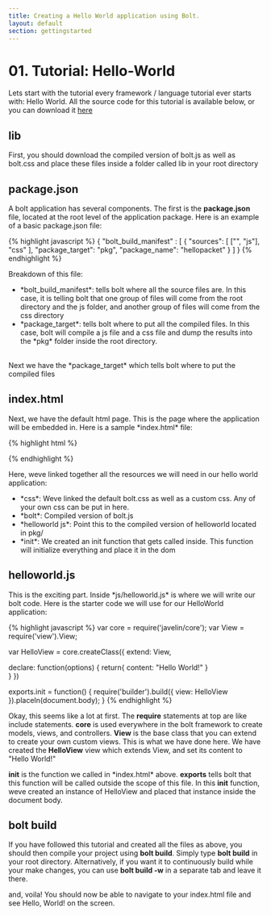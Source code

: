 ```yaml
---
title: Creating a Hello World application using Bolt.
layout: default
section: gettingstarted
---
```


<h1>01. Tutorial: Hello-World</h1>
<p>
  Lets start with the tutorial every framework / language tutorial ever starts with: Hello World. All the source code for this tutorial is available below, or you can download it <a href="examples/helloworld.zip" target="_blank">here</a>
</p>

<h2>lib</h2>
<p>First, you should download the compiled version of bolt.js as well as bolt.css and place these files inside a folder called lib in your root directory</p>

<h2>package.json</h2>
<p>
  A bolt application has several components. The first is the <b>package.json</b> file, located at the root level of the application package. Here is an example of a basic package.json file:</p>
{% highlight javascript %}
  {
  "bolt_build_manifest" : [ 
    {   
      "sources": [
        ["", "js"],
        "css"
      ],  
      "package_target": "pkg",
      "package_name": "hellopacket"
    }   
  ]
  }
{% endhighlight %}
<p> Breakdown of this file:</p>
<ul>
  <li>*bolt_build_manifest*: tells bolt where all the source files are. In this case, it is telling bolt that one group of files will come from the root directory and the js folder, and another group of files will come from the css directory</li>
  <li>*package_target*: tells bolt where to put all the compiled files. In this case, bolt will compile a js file and a css file and dump the results into the *pkg* folder inside the root directory.</li>
</ul>
<br>Next we have the *package_target* which tells bolt where to put the compiled files

<h2>index.html</h2>
<p>Next, we have the default html page. This is the page where the application will be embedded in. Here is a sample *index.html* file:</p>

{% highlight html %}
<html>
<head>
  <title>Hello World Application</title>

  <meta name="apple-mobile-web-app-capable" content="yes">
  <meta http-equiv="content-type" content="text/html; charset=utf-8">
  <meta name = "viewport" content="initial-scale=1,maximum-scale=1,user-scalable=no,width=device-width,target-densityDpi=device-dpi" />  
  <!-- CSS -->  <link rel="stylesheet" href="lib/bolt.css" type="text/css" media="screen" charset="utf-8">
  <link rel="stylesheet" href="pkg/helloworld.css" type="text/css" media="screen" charset="utf-8">

  <!-- BOLT -->
  <script src="lib/bolt.js"></script>

  <!-- HelloWorld JS -->
  <script type="text/javascript" charset="utf-8" src="pkg/helloworld.js"></script>
</head>
<body>
  <script type="text/javascript" charset="utf-8">
    var helloworld = require('helloworld');
     helloworld.init();
  </script>
</body>
</html>
{% endhighlight %}
<p>Here, weve linked together all the resources we will need in our hello world application:</p>
<ul>
  <li>*css*: Weve linked the default bolt.css as well as a custom css. Any of your own css can be put in here.</li>
  <li>*bolt*: Compiled version of bolt.js</li>
  <li>*helloworld js*: Point this to the compiled version of helloworld located in pkg/</li>
  <li>*init*: We created an init function that gets called inside. This function will initialize everything and place it in the dom</li>
</ul>

<h2>helloworld.js</h2>
<p>This is the exciting part. Inside *js/helloworld.js* is where we will write our bolt code. Here is the starter code we will use for our HelloWorld application:</p>
{% highlight javascript %}
var core  = require('javelin/core');
var View  = require('view').View;

var HelloView = core.createClass({
  extend: View,

  declare: function(options) {
    return{
      content: "Hello World!"
    }   
  }
})

exports.init = function() {
  require('builder').build({
    view: HelloView
  }).placeIn(document.body);
}
{% endhighlight %}
<p> Okay, this seems like a lot at first. The <b>require</b> statements at top are like include statements. <b>core</b> is used everywhere in the bolt framework to create models, views, and controllers. <b>View</b> is the base class that you can extend to create your own custom views. This is what we have done here. We have created the <b>HelloView</b> view which extends View, and set its content to "Hello World!" </p>
<p>
<b>init</b> is the function we called in *index.html* above. <b>exports</b> tells bolt that this function will be called outside the scope of this file. In this <b>init</b> function, weve created an instance of HelloView and placed that instance inside the document body.
</p>

<h2>bolt build</h2>
<p>If you have followed this tutorial and created all the files as above, you should then compile your project using <b>bolt build</b>. Simply type <b>bolt build</b> in your root directory. Alternatively, if you want it to continuously build while your make changes, you can use <b>bolt build -w</b> in a separate tab and leave it there.</p>

<p>and, voila! You should now be able to navigate to your index.html file and see Hello, World! on the screen.</p>
